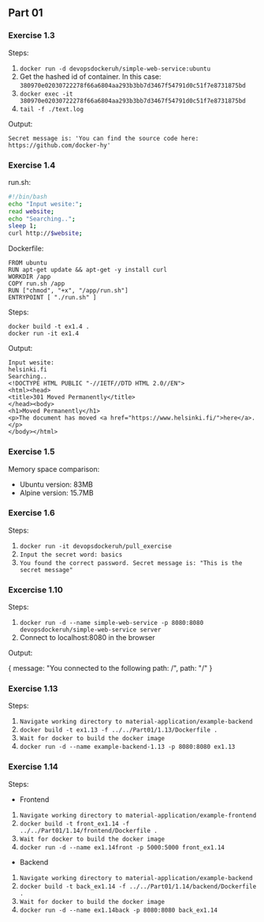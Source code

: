 ## Part 01

### Exercise 1.3
Steps:

1. ```docker run -d devopsdockeruh/simple-web-service:ubuntu```
2. Get the hashed id of container. In this case: ```380970e02030722278f66a6804aa293b3bb7d3467f54791d0c51f7e8731875bd```
3. ```docker exec -it 380970e02030722278f66a6804aa293b3bb7d3467f54791d0c51f7e8731875bd```
4. ```tail -f ./text.log```

Output:
```
Secret message is: 'You can find the source code here: https://github.com/docker-hy'
```

### Exercise 1.4

run.sh:
```sh
#!/bin/bash
echo "Input wesite:";
read website;
echo "Searching..";
sleep 1;
curl http://$website;
```

Dockerfile:
```
FROM ubuntu
RUN apt-get update && apt-get -y install curl
WORKDIR /app
COPY run.sh /app
RUN ["chmod", "+x", "/app/run.sh"]
ENTRYPOINT [ "./run.sh" ]
```

Steps:
```
docker build -t ex1.4 .
docker run -it ex1.4
```

Output:
```
Input wesite:
helsinki.fi
Searching..
<!DOCTYPE HTML PUBLIC "-//IETF//DTD HTML 2.0//EN">
<html><head>
<title>301 Moved Permanently</title>
</head><body>
<h1>Moved Permanently</h1>
<p>The document has moved <a href="https://www.helsinki.fi/">here</a>.</p>
</body></html>
```

### Exercise 1.5

Memory space comparison:
- Ubuntu version: 83MB
- Alpine version: 15.7MB

### Exercise 1.6

Steps:
1. ```docker run -it devopsdockeruh/pull_exercise```
2. ```Input the secret word: basics```
3. ```You found the correct password. Secret message is: "This is the secret message"```

### Excercise 1.10

Steps:
1. ```docker run -d --name simple-web-service -p 8080:8080 devopsdockeruh/simple-web-service server```
2. Connect to localhost:8080 in the browser

Output:

{
    message: "You connected to the following path: /",
    path: "/"
}

### Exercise 1.13
Steps:
1. ```Navigate working directory to material-application/example-backend```
2. ```docker build -t ex1.13 -f ../../Part01/1.13/Dockerfile .```
3. ```Wait for docker to build the docker image```
4. ```docker run -d --name example-backend-1.13 -p 8080:8080 ex1.13```

### Exercise 1.14
Steps:
- Frontend
1. ```Navigate working directory to material-application/example-frontend```
2. ```docker build -t front_ex1.14 -f ../../Part01/1.14/frontend/Dockerfile .```
3. ```Wait for docker to build the docker image```
4. ```docker run -d --name ex1.14front -p 5000:5000 front_ex1.14```

- Backend
1. ```Navigate working directory to material-application/example-backend```
2. ```docker build -t back_ex1.14 -f ../../Part01/1.14/backend/Dockerfile .```
3. ```Wait for docker to build the docker image```
4. ```docker run -d --name ex1.14back -p 8080:8080 back_ex1.14```